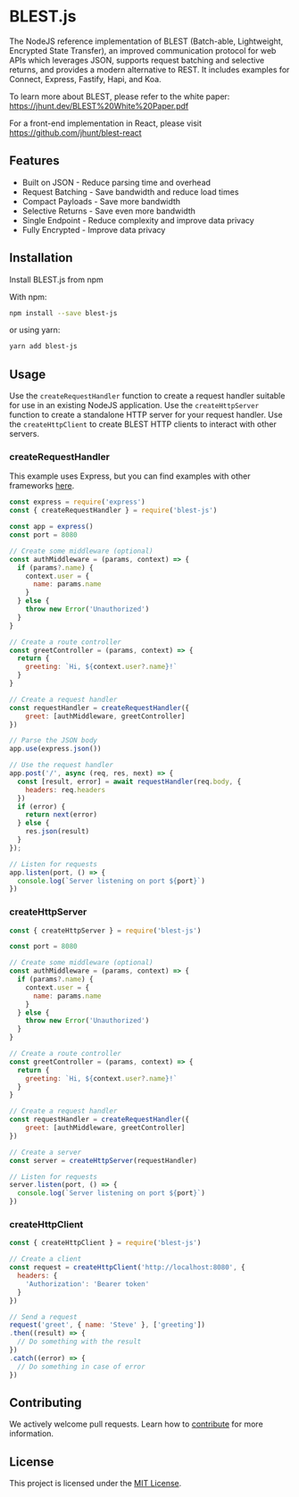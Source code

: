 # BLEST.js

The NodeJS reference implementation of BLEST (Batch-able, Lightweight, Encrypted State Transfer), an improved communication protocol for web APIs which leverages JSON, supports request batching and selective returns, and provides a modern alternative to REST. It includes examples for Connect, Express, Fastify, Hapi, and Koa.

To learn more about BLEST, please refer to the white paper: https://jhunt.dev/BLEST%20White%20Paper.pdf

For a front-end implementation in React, please visit https://github.com/jhunt/blest-react

## Features

- Built on JSON - Reduce parsing time and overhead
- Request Batching - Save bandwidth and reduce load times
- Compact Payloads - Save more bandwidth
- Selective Returns - Save even more bandwidth
- Single Endpoint - Reduce complexity and improve data privacy
- Fully Encrypted - Improve data privacy

## Installation

Install BLEST.js from npm

With npm:
```bash
npm install --save blest-js
```
or using yarn:
```bash
yarn add blest-js
```

## Usage

Use the `createRequestHandler` function to create a request handler suitable for use in an existing NodeJS application. Use the `createHttpServer` function to create a standalone HTTP server for your request handler. Use the `createHttpClient` to create BLEST HTTP clients to interact with other servers.

### createRequestHandler

This example uses Express, but you can find examples with other frameworks [here](examples).

```javascript
const express = require('express')
const { createRequestHandler } = require('blest-js')

const app = express()
const port = 8080

// Create some middleware (optional)
const authMiddleware = (params, context) => {
  if (params?.name) {
    context.user = {
      name: params.name
    }
  } else {
    throw new Error('Unauthorized')
  }
}

// Create a route controller
const greetController = (params, context) => {
  return {
    greeting: `Hi, ${context.user?.name}!`
  }
}

// Create a request handler
const requestHandler = createRequestHandler({
    greet: [authMiddleware, greetController]
})

// Parse the JSON body
app.use(express.json())

// Use the request handler
app.post('/', async (req, res, next) => {
  const [result, error] = await requestHandler(req.body, {
    headers: req.headers
  })
  if (error) {
    return next(error)
  } else {
    res.json(result)
  }
});

// Listen for requests
app.listen(port, () => {
  console.log(`Server listening on port ${port}`)
})
```

### createHttpServer

```javascript
const { createHttpServer } = require('blest-js')

const port = 8080

// Create some middleware (optional)
const authMiddleware = (params, context) => {
  if (params?.name) {
    context.user = {
      name: params.name
    }
  } else {
    throw new Error('Unauthorized')
  }
}

// Create a route controller
const greetController = (params, context) => {
  return {
    greeting: `Hi, ${context.user?.name}!`
  }
}

// Create a request handler
const requestHandler = createRequestHandler({
    greet: [authMiddleware, greetController]
})

// Create a server
const server = createHttpServer(requestHandler)

// Listen for requests
server.listen(port, () => {
  console.log(`Server listening on port ${port}`)
})
```

### createHttpClient

```javascript
const { createHttpClient } = require('blest-js')

// Create a client
const request = createHttpClient('http://localhost:8080', {
  headers: {
    'Authorization': 'Bearer token'
  }
})

// Send a request
request('greet', { name: 'Steve' }, ['greeting'])
.then((result) => {
  // Do something with the result
})
.catch((error) => {
  // Do something in case of error
})
```

## Contributing

We actively welcome pull requests. Learn how to [contribute](CONTRIBUTING.md) for more information.

## License

This project is licensed under the [MIT License](LICENSE).